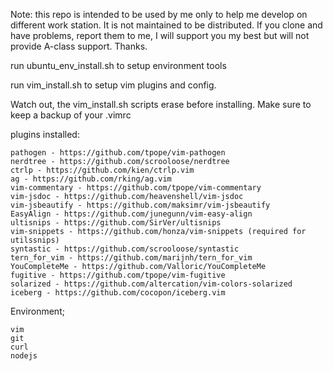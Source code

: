Note: this repo is intended to be used by me only to help me develop on different work station. It is not maintained to be distributed. If you clone and have problems, report them to me, I will support you my best but will not provide A-class support. Thanks.

run ubuntu_env_install.sh to setup environment tools

run vim_install.sh to setup vim plugins and config.

Watch out, the vim_install.sh scripts erase before installing. Make sure to keep a backup of your .vimrc


plugins installed:
    
    pathogen - https://github.com/tpope/vim-pathogen
    nerdtree - https://github.com/scrooloose/nerdtree
    ctrlp - https://github.com/kien/ctrlp.vim
    ag - https://github.com/rking/ag.vim
    vim-commentary - https://github.com/tpope/vim-commentary
    vim-jsdoc - https://github.com/heavenshell/vim-jsdoc
    vim-jsbeautify - https://github.com/maksimr/vim-jsbeautify
    EasyAlign - https://github.com/junegunn/vim-easy-align
    ultisnips - https://github.com/SirVer/ultisnips
    vim-snippets - https://github.com/honza/vim-snippets (required for utilssnips)
    syntastic - https://github.com/scrooloose/syntastic
    tern_for_vim - https://github.com/marijnh/tern_for_vim
    YouCompleteMe - https://github.com/Valloric/YouCompleteMe
    fugitive - https://github.com/tpope/vim-fugitive
    solarized - https://github.com/altercation/vim-colors-solarized
    iceberg - https://github.com/cocopon/iceberg.vim

Environment;

    vim
    git
    curl
    nodejs

